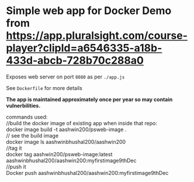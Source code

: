 # Simple web app for  Docker Demo from https://app.pluralsight.com/course-player?clipId=a6546335-a18b-433d-abcb-728b70c288a0

Exposes web server on port `8080` as per `./app.js`

See `Dockerfile` for more details

**The app is maintained approximately once per year so may contain vulnerbilities.**

commands used:<br>
//build the docker image of existing app when inside that repo:<br>
docker image build -t aashwin200/psweb-image .<br>
//  see the build image<br>
docker image ls aashwinbhushal200/aashwin200<br>
//tag it<br>
docker tag aashwin200/psweb-image:latest aashwinbhushal200/aashwin200:myfirstimage9thDec<br>
//push it<br>
Docker push aashwinbhushal200/aashwin200:myfirstimage9thDec<br>
